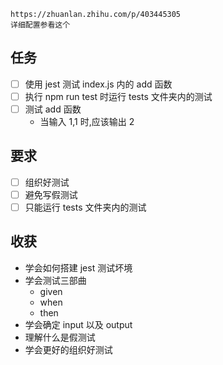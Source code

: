 ```
https://zhuanlan.zhihu.com/p/403445305
详细配置参看这个
```

## 任务

- [ ] 使用 jest 测试 index.js 内的 add 函数
- [ ] 执行 npm run test 时运行 tests 文件夹内的测试
- [ ] 测试 add 函数
  - 当输入 1,1 时,应该输出 2

## 要求

- [ ] 组织好测试
- [ ] 避免写假测试
- [ ] 只能运行 tests 文件夹内的测试

## 收获

- 学会如何搭建 jest 测试坏境
- 学会测试三部曲
  - given
  - when
  - then
- 学会确定 input 以及 output
- 理解什么是假测试
- 学会更好的组织好测试